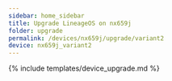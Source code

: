 ```yaml
---
sidebar: home_sidebar
title: Upgrade LineageOS on nx659j
folder: upgrade
permalink: /devices/nx659j/upgrade/variant2
device: nx659j_variant2
---
```

{% include templates/device_upgrade.md %}
